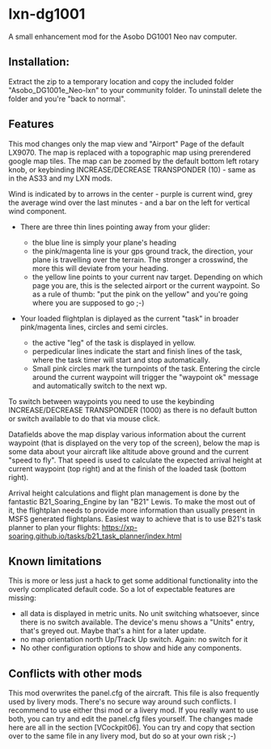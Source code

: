 ﻿# lxn-dg1001
A small enhancement mod for the Asobo DG1001 Neo nav computer.

<h2>Installation:</h2>
Extract the zip to a temporary location and copy the included folder "Asobo_DG1001e_Neo-lxn" to your community folder. To uninstall delete the folder and you're "back to normal".

<h2>Features</h2>

This mod changes only the map view and "Airport" Page of the default LX9070. The map is replaced with a topographic map using prerendered google map tiles. The map can be zoomed by the default bottom left rotary knob, or keybinding INCREASE/DECREASE TRANSPONDER (10) - same as in the AS33 and my LXN mods.

Wind is indicated by to arrows in the center - purple is current wind, grey the average wind over the last minutes - and a bar on the left for vertical wind component.

- There are three thin lines pointing away from your glider:
  - the blue line is simply your plane's heading
  - the pink/magenta line is your gps ground track, the direction, your plane is travelling over the terrain. The stronger a crosswind, the more this will deviate from your heading.
  - the yellow line points to your current nav target. Depending on which page you are, this is the selected airport or the current waypoint. So as a rule of thumb: "put the pink on the yellow" and you're going where you are supposed to go ;-)

- Your loaded flightplan is diplayed as the current "task" in broader pink/magenta lines, circles and semi circles.
  - the active "leg" of the task is displayed in yellow.
  - perpedicular lines indicate the start and finish lines of the task, where the task timer will start and stop automatically.
  - Small pink circles mark the turnpoints of the task. Entering the circle around the current waypoint will trigger the "waypoint ok" message and automatically switch to the next wp.
  
To switch between waypoints you need to use the keybinding INCREASE/DECREASE TRANSPONDER (1000) as there is no default button or switch available to do that via mouse click.  
  
Datafields above the map display various information about the current waypoint (that is displayed on the very top of the screen), below the map is some data about your aircraft like altitude above ground and the current "speed to fly". That speed is used to calculate the expected arrival height at current waypoint (top right) and at the finish of the loaded task (bottom right).

Arrival height calculations and flight plan management is done by the fantastic B21_Soaring_Engine by Ian "B21" Lewis. To make the most out of it, the flightplan needs to provide more information than usually present in MSFS generated flightplans. Easiest way to achieve that is to use B21's task planner to plan your flights: https://xp-soaring.github.io/tasks/b21_task_planner/index.html

<h2>Known limitations</h2>

This is more or less just a hack to get some additional functionality into the overly complicated default code. So a lot of expectable features are missing:

- all data is displayed in metric units. No unit switching whatsoever, since there is no switch available. The device's menu shows a "Units" entry, that's greyed out. Maybe that's a hint for a later update.
- no map orientation north Up/Track Up switch. Again: no switch for it
- No other configuration options to show and hide any components.


<h2>Conflicts with other mods</h2>

This mod overwrites the panel.cfg of the aircraft. This file is also frequently used by livery mods. There's no secure way around such conflicts. I recommend to use either thsi mod or a livery mod. If you really want to use both, you can try and edit the panel.cfg files yourself. The changes made here are all in the section [VCockpit06]. You can try and copy that section over to the same file in any livery mod, but do so at your own risk ;-)


